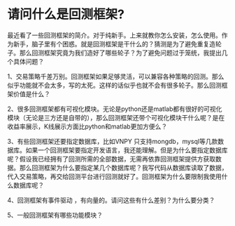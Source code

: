 # 请问什么是回测框架?

最近看了一些回测框架的简介。对于纯新手。上来就教你怎么安装，怎么使用。作为新手，脑子里有个困惑。就是回测框架是干什么的？猜测是为了避免重复造轮子。那么回测框架究竟为我们造好了哪些轮子？为了避免问题过于笼统，我提出几个具体问题？

1、交易策略千差万别。回测框架如果足够灵活，可以兼容各种策略的回测。那么似乎功能就不会太多，写的太死。这样的话似乎也就不会有很多轮子。那么回测框架价值是什么？

2、很多回测框架都有可视化模块。无论是python还是matlab都有很好的可视化模块（无论是三方还是自带的），那么回测框架还带个可视化模块干什么呢？是在收益率展示，K线展示方面比python和matlab更加方便么？

3、有些回测框架还要指定数据库，比如VNPY 只支持mongdb，mysql等几款数据库。如果一个回测框架要指定开发语言，我还能理解。但是为什么要指定数据库呢？假设我已经拥有了回测所需的全部数据，无需再依靠回测框架提供方获取数据。那么回测框架为什么要指定某几个数据库呢？我写代码从数据库读取了数据，代入交易策略，再交给回测平台进行回测就好了。回测框架为什么要限制我使用什么数据库呢？

4、回测框架有事件驱动 ，有向量的。请问这些有什么差别？为什么要分类？

5、一般回测框架有哪些功能模块？